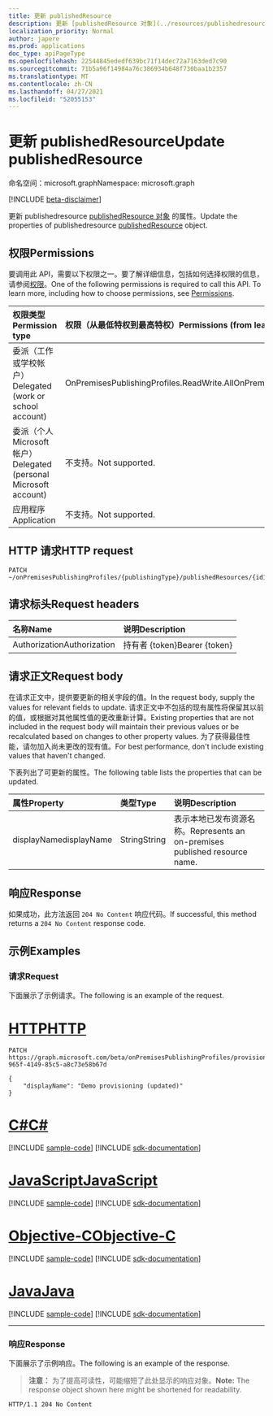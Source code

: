 ```yaml
---
title: 更新 publishedResource
description: 更新 [publishedResource 对象](../resources/publishedresource.md) 的属性。
localization_priority: Normal
author: japere
ms.prod: applications
doc_type: apiPageType
ms.openlocfilehash: 22544845ededf639bc71f14dec72a7163ded7c90
ms.sourcegitcommit: 71b5a96f14984a76c386934b648f730baa1b2357
ms.translationtype: MT
ms.contentlocale: zh-CN
ms.lasthandoff: 04/27/2021
ms.locfileid: "52055153"
---
```

# <a name="update-publishedresource"></a><span data-ttu-id="1a3ec-103">更新 publishedResource</span><span class="sxs-lookup"><span data-stu-id="1a3ec-103">Update publishedResource</span></span>

<span data-ttu-id="1a3ec-104">命名空间：microsoft.graph</span><span class="sxs-lookup"><span data-stu-id="1a3ec-104">Namespace: microsoft.graph</span></span>

[!INCLUDE [beta-disclaimer](../../includes/beta-disclaimer.md)]

<span data-ttu-id="1a3ec-105">更新 publishedresource  [publishedResource 对象](../resources/publishedresource.md) 的属性。</span><span class="sxs-lookup"><span data-stu-id="1a3ec-105">Update the properties of publishedresource  [publishedResource](../resources/publishedresource.md) object.</span></span>

## <a name="permissions"></a><span data-ttu-id="1a3ec-106">权限</span><span class="sxs-lookup"><span data-stu-id="1a3ec-106">Permissions</span></span>

<span data-ttu-id="1a3ec-p101">要调用此 API，需要以下权限之一。要了解详细信息，包括如何选择权限的信息，请参阅[权限](/graph/permissions-reference)。</span><span class="sxs-lookup"><span data-stu-id="1a3ec-p101">One of the following permissions is required to call this API. To learn more, including how to choose permissions, see [Permissions](/graph/permissions-reference).</span></span>

| <span data-ttu-id="1a3ec-109">权限类型</span><span class="sxs-lookup"><span data-stu-id="1a3ec-109">Permission type</span></span>                        | <span data-ttu-id="1a3ec-110">权限（从最低特权到最高特权）</span><span class="sxs-lookup"><span data-stu-id="1a3ec-110">Permissions (from least to most privileged)</span></span> |
|:--------------------------------------|:---------------------------------------------------------|
| <span data-ttu-id="1a3ec-111">委派（工作或学校帐户）</span><span class="sxs-lookup"><span data-stu-id="1a3ec-111">Delegated (work or school account)</span></span>     | <span data-ttu-id="1a3ec-112">OnPremisesPublishingProfiles.ReadWrite.All</span><span class="sxs-lookup"><span data-stu-id="1a3ec-112">OnPremisesPublishingProfiles.ReadWrite.All</span></span> |
| <span data-ttu-id="1a3ec-113">委派（个人 Microsoft 帐户）</span><span class="sxs-lookup"><span data-stu-id="1a3ec-113">Delegated (personal Microsoft account)</span></span> | <span data-ttu-id="1a3ec-114">不支持。</span><span class="sxs-lookup"><span data-stu-id="1a3ec-114">Not supported.</span></span> |
| <span data-ttu-id="1a3ec-115">应用程序</span><span class="sxs-lookup"><span data-stu-id="1a3ec-115">Application</span></span>                            | <span data-ttu-id="1a3ec-116">不支持。</span><span class="sxs-lookup"><span data-stu-id="1a3ec-116">Not supported.</span></span> |

## <a name="http-request"></a><span data-ttu-id="1a3ec-117">HTTP 请求</span><span class="sxs-lookup"><span data-stu-id="1a3ec-117">HTTP request</span></span>

<!-- { "blockType": "ignored" } -->

```http
PATCH ~/onPremisesPublishingProfiles/{publishingType}/publishedResources/{id1}
```

## <a name="request-headers"></a><span data-ttu-id="1a3ec-118">请求标头</span><span class="sxs-lookup"><span data-stu-id="1a3ec-118">Request headers</span></span>

| <span data-ttu-id="1a3ec-119">名称</span><span class="sxs-lookup"><span data-stu-id="1a3ec-119">Name</span></span>       | <span data-ttu-id="1a3ec-120">说明</span><span class="sxs-lookup"><span data-stu-id="1a3ec-120">Description</span></span>|
|:-----------|:-----------|
| <span data-ttu-id="1a3ec-121">Authorization</span><span class="sxs-lookup"><span data-stu-id="1a3ec-121">Authorization</span></span> | <span data-ttu-id="1a3ec-122">持有者 {token}</span><span class="sxs-lookup"><span data-stu-id="1a3ec-122">Bearer {token}</span></span> |

## <a name="request-body"></a><span data-ttu-id="1a3ec-123">请求正文</span><span class="sxs-lookup"><span data-stu-id="1a3ec-123">Request body</span></span>

<span data-ttu-id="1a3ec-124">在请求正文中，提供要更新的相关字段的值。</span><span class="sxs-lookup"><span data-stu-id="1a3ec-124">In the request body, supply the values for relevant fields to update.</span></span> <span data-ttu-id="1a3ec-125">请求正文中不包括的现有属性将保留其以前的值，或根据对其他属性值的更改重新计算。</span><span class="sxs-lookup"><span data-stu-id="1a3ec-125">Existing properties that are not included in the request body will maintain their previous values or be recalculated based on changes to other property values.</span></span> <span data-ttu-id="1a3ec-126">为了获得最佳性能，请勿加入尚未更改的现有值。</span><span class="sxs-lookup"><span data-stu-id="1a3ec-126">For best performance, don't include existing values that haven't changed.</span></span>

<span data-ttu-id="1a3ec-127">下表列出了可更新的属性。</span><span class="sxs-lookup"><span data-stu-id="1a3ec-127">The following table lists the properties that can be updated.</span></span>

| <span data-ttu-id="1a3ec-128">属性</span><span class="sxs-lookup"><span data-stu-id="1a3ec-128">Property</span></span>     | <span data-ttu-id="1a3ec-129">类型</span><span class="sxs-lookup"><span data-stu-id="1a3ec-129">Type</span></span>        | <span data-ttu-id="1a3ec-130">说明</span><span class="sxs-lookup"><span data-stu-id="1a3ec-130">Description</span></span> |
|:-------------|:------------|:------------|
|<span data-ttu-id="1a3ec-131">displayName</span><span class="sxs-lookup"><span data-stu-id="1a3ec-131">displayName</span></span>|<span data-ttu-id="1a3ec-132">String</span><span class="sxs-lookup"><span data-stu-id="1a3ec-132">String</span></span>|<span data-ttu-id="1a3ec-133">表示本地已发布资源名称。</span><span class="sxs-lookup"><span data-stu-id="1a3ec-133">Represents an on-premises published resource name.</span></span>|

## <a name="response"></a><span data-ttu-id="1a3ec-134">响应</span><span class="sxs-lookup"><span data-stu-id="1a3ec-134">Response</span></span>

<span data-ttu-id="1a3ec-135">如果成功，此方法返回 `204 No Content` 响应代码。</span><span class="sxs-lookup"><span data-stu-id="1a3ec-135">If successful, this method returns a `204 No Content` response code.</span></span>

## <a name="examples"></a><span data-ttu-id="1a3ec-136">示例</span><span class="sxs-lookup"><span data-stu-id="1a3ec-136">Examples</span></span>

### <a name="request"></a><span data-ttu-id="1a3ec-137">请求</span><span class="sxs-lookup"><span data-stu-id="1a3ec-137">Request</span></span>

<span data-ttu-id="1a3ec-138">下面展示了示例请求。</span><span class="sxs-lookup"><span data-stu-id="1a3ec-138">The following is an example of the request.</span></span>

# <a name="http"></a>[<span data-ttu-id="1a3ec-139">HTTP</span><span class="sxs-lookup"><span data-stu-id="1a3ec-139">HTTP</span></span>](#tab/http)
<!-- {
  "blockType": "request",
  "name": "update_publishedresource"
}-->

```http
PATCH https://graph.microsoft.com/beta/onPremisesPublishingProfiles/provisioning/publishedResources/1234b780-965f-4149-85c5-a8c73e58b67d

{
    "displayName": "Demo provisioning (updated)"
}
```
# <a name="c"></a>[<span data-ttu-id="1a3ec-140">C#</span><span class="sxs-lookup"><span data-stu-id="1a3ec-140">C#</span></span>](#tab/csharp)
[!INCLUDE [sample-code](../includes/snippets/csharp/update-publishedresource-csharp-snippets.md)]
[!INCLUDE [sdk-documentation](../includes/snippets/snippets-sdk-documentation-link.md)]

# <a name="javascript"></a>[<span data-ttu-id="1a3ec-141">JavaScript</span><span class="sxs-lookup"><span data-stu-id="1a3ec-141">JavaScript</span></span>](#tab/javascript)
[!INCLUDE [sample-code](../includes/snippets/javascript/update-publishedresource-javascript-snippets.md)]
[!INCLUDE [sdk-documentation](../includes/snippets/snippets-sdk-documentation-link.md)]

# <a name="objective-c"></a>[<span data-ttu-id="1a3ec-142">Objective-C</span><span class="sxs-lookup"><span data-stu-id="1a3ec-142">Objective-C</span></span>](#tab/objc)
[!INCLUDE [sample-code](../includes/snippets/objc/update-publishedresource-objc-snippets.md)]
[!INCLUDE [sdk-documentation](../includes/snippets/snippets-sdk-documentation-link.md)]

# <a name="java"></a>[<span data-ttu-id="1a3ec-143">Java</span><span class="sxs-lookup"><span data-stu-id="1a3ec-143">Java</span></span>](#tab/java)
[!INCLUDE [sample-code](../includes/snippets/java/update-publishedresource-java-snippets.md)]
[!INCLUDE [sdk-documentation](../includes/snippets/snippets-sdk-documentation-link.md)]

---


### <a name="response"></a><span data-ttu-id="1a3ec-144">响应</span><span class="sxs-lookup"><span data-stu-id="1a3ec-144">Response</span></span>

<span data-ttu-id="1a3ec-145">下面展示了示例响应。</span><span class="sxs-lookup"><span data-stu-id="1a3ec-145">The following is an example of the response.</span></span>

> <span data-ttu-id="1a3ec-146">**注意：** 为了提高可读性，可能缩短了此处显示的响应对象。</span><span class="sxs-lookup"><span data-stu-id="1a3ec-146">**Note:** The response object shown here might be shortened for readability.</span></span>

<!-- {
  "blockType": "response",
  "truncated": true,
  "@odata.type": "microsoft.graph.publishedResource"
} -->

```http
HTTP/1.1 204 No Content
```

<!-- uuid: 16cd6b66-4b1a-43a1-adaf-3a886856ed98
2019-02-04 14:57:30 UTC -->
<!-- {
  "type": "#page.annotation",
  "description": "Update publishedresource",
  "keywords": "",
  "section": "documentation",
  "tocPath": ""
}-->



